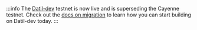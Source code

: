 :::info
The [Datil-dev](connecting-to-a-lit-network/testnets#datil-dev) testnet is now live and is superseding the Cayenne testnet. Check out the [docs on migration](../../docs/connecting-to-a-lit-network/migrating-to-yellowstone) to learn how you can start building on Datil-dev today.
:::
